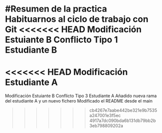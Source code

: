 #Resumen de la practica
Habituarnos al ciclo de trabajo con Git
<<<<<<< HEAD
Modificación Estuiante B
Conflicto Tipo 1 Estudiante B
=======
<<<<<<< HEAD
Modificación Estudiante A
=======
Modificación Estuiante B
Conflicto Tipo 3 Estudiante A
Añadido nueva rama del estudiante A y un nuevo fichero
Modificado el README desde el main
>>>>>>> cb4267e7aabe442be321e9b7535a247001e3f5ec
>>>>>>> 4917a7dc090bda6b131db79bb2b3eb798809202a
